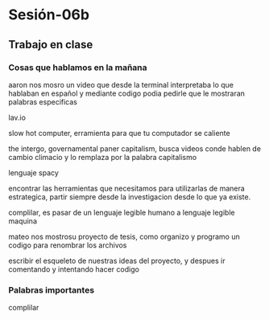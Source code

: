 # Sesión-06b

## Trabajo en clase

### Cosas que hablamos en la mañana

aaron nos mosro un video que desde la terminal interpretaba lo que hablaban en español y mediante codigo podia pedirle que le mostraran palabras especificas

lav.io 

slow hot computer, erramienta para que tu computador se caliente

the intergo, governamental paner capitalism, busca videos conde hablen de cambio climacio y lo remplaza por la palabra capitalismo

lenguaje spacy

encontrar las herramientas que necesitamos para utilizarlas de manera estrategica, partir siempre desde la investigacion desde lo que ya existe. 

complilar, es pasar de un lenguaje legible humano a lenguaje legible maquina

mateo nos mostrosu proyecto de tesis, como organizo y programo un codigo para renombrar los archivos

escribir el esqueleto de nuestras ideas del proyecto, y despues ir comentando y intentando hacer codigo

### Palabras importantes 

complilar

